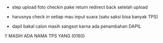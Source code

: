 - step upload foto checkin pake return redirect back setelah upload
- harusnya check in setiap mau input suara (satu saksi bisa banyak TPS)

- dapil bakal calon masih sangsot karna ada penambahan DAPIL

!! MASIH ADA NAMA TPS YANG (0160)